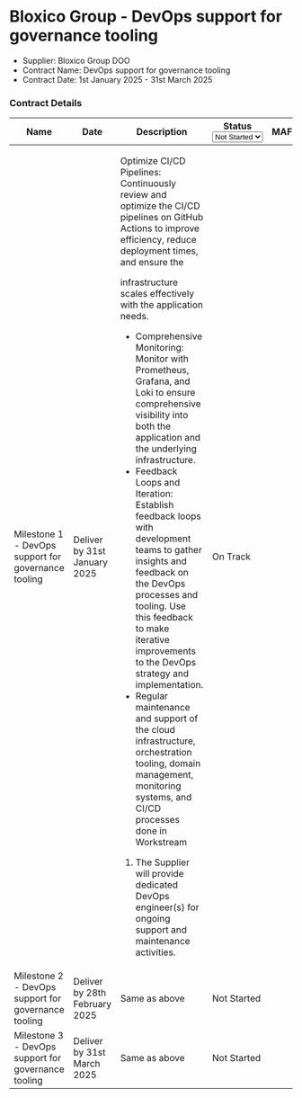 # Bloxico Group - DevOps support for governance tooling

* Supplier: Bloxico Group DOO
* Contract Name: DevOps support for governance tooling
* Contract Date: 1st January 2025 - 31st March 2025

### Contract Details

<table data-full-width="true"><thead><tr><th width="192">Name</th><th width="191">Date</th><th width="440">Description</th><th>Status<select><option value="tuQZQU0qZdoU" label="Not Started" color="blue"></option><option value="egD9AGmh1U3S" label="On Track" color="blue"></option><option value="Re3cd2eP2WaH" label="Complete" color="blue"></option><option value="bEAnsa2nIuMk" label="Delayed" color="blue"></option></select></th><th data-type="content-ref">MAF</th></tr></thead><tbody><tr><td>Milestone 1 - DevOps support for governance tooling</td><td>Deliver by 31st January 2025</td><td><p>Optimize CI/CD Pipelines: Continuously review and optimize the CI/CD pipelines on GitHub Actions to improve efficiency, reduce deployment times, and ensure the </p><p>infrastructure scales effectively with the application needs. </p><ul><li>Comprehensive Monitoring: Monitor with Prometheus, Grafana, and Loki to ensure comprehensive visibility into both the application and the underlying infrastructure.</li><li>Feedback Loops and Iteration: Establish feedback loops with development teams to gather insights and feedback on the DevOps processes and tooling. Use this feedback to make iterative improvements to the DevOps strategy and implementation.</li><li>Regular maintenance and support of the cloud infrastructure, orchestration tooling, domain management, monitoring systems, and CI/CD processes done in Workstream</li></ul><ol><li>The Supplier will provide dedicated DevOps engineer(s) for ongoing support and maintenance activities.</li></ol></td><td><span data-option="egD9AGmh1U3S">On Track</span></td><td></td></tr><tr><td>Milestone 2 - DevOps support for governance tooling</td><td>Deliver by 28th February 2025</td><td>Same as above</td><td><span data-option="tuQZQU0qZdoU">Not Started</span></td><td></td></tr><tr><td>Milestone 3 - DevOps support for governance tooling</td><td>Deliver by 31st March  2025</td><td>Same as above</td><td><span data-option="tuQZQU0qZdoU">Not Started</span></td><td></td></tr></tbody></table>
